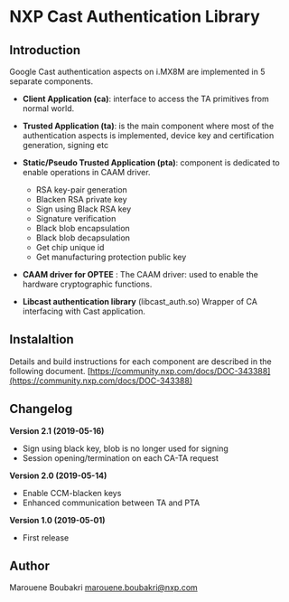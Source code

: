 

# NXP Cast Authentication Library

## Introduction

Google Cast authentication aspects on i.MX8M are implemented in 5 separate components.

 - **Client Application (ca)**: interface to access the TA primitives from normal world.
 
 - **Trusted Application (ta)**: is the main component where most of the authentication aspects is implemented, device key and certification generation, signing etc
 
 - **Static/Pseudo Trusted Application (pta)**:  component is dedicated to enable operations in CAAM driver.
	 - RSA key-pair generation
	 -  Blacken RSA private key
	 - Sign using Black RSA key
	 - Signature verification
	 - Black blob encapsulation
	 - Black blob decapsulation
	 - Get chip unique id
	 - Get manufacturing protection public key
 
 - **CAAM driver for OPTEE** : The CAAM driver: used to enable the hardware cryptographic functions.
 
 - **Libcast authentication library** (libcast_auth.so) Wrapper of CA interfacing with Cast application.

## Instalaltion 

Details and build instructions for each component are described in the following document.
[https://community.nxp.com/docs/DOC-343388](https://community.nxp.com/docs/DOC-343388)


##  Changelog

**Version 2.1 (2019-05-16)**

- Sign using black key, blob is no longer used for signing
- Session opening/termination on each CA-TA request 

**Version 2.0 (2019-05-14)**

- Enable CCM-blacken keys
- Enhanced communication between TA and PTA

**Version 1.0 (2019-05-01)**

- First release

##  Author

Marouene Boubakri <marouene.boubakri@nxp.com>
